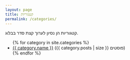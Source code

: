 ```yaml
---
layout: page
title: קטגוריות
permalink: /categories/
---
```


קטגוריות הן נסיון לערוך קצת סדר בבלוג.

<ul>
{% for category in site.categories %}
<li><a href="{{site.baseurl}}{{ category.url }}">{{ category.name }}</a>  ({{ category.posts | size }} פוסטים)</li>
{% endfor %}
</ul>